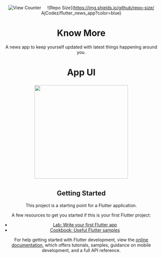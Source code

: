 <div align = center>

![View Counter](https://komarev.com/ghpvc/?username=calculator&label=View%20Counter&color=red&style=flat) &nbsp; &nbsp; ![Repo Size](https://img.shields.io/github/repo-size/ AjCodez/flutter_news_app?color=blue)

# Know More
A news app to keep yourself updated with latest things happening around you.

# App UI

<p align="center">
  <img src="https://github.com/AjCodez/flutter_news_app/blob/master/Screenshots/know%20more.gif" width="300px" style="border-width:5px;border-style:solid;border-color:white;"/>
</p>

## Getting Started

This project is a starting point for a Flutter application.

A few resources to get you started if this is your first Flutter project:

- [Lab: Write your first Flutter app](https://docs.flutter.dev/get-started/codelab)
- [Cookbook: Useful Flutter samples](https://docs.flutter.dev/cookbook)

For help getting started with Flutter development, view the
[online documentation](https://docs.flutter.dev/), which offers tutorials,
samples, guidance on mobile development, and a full API reference.
